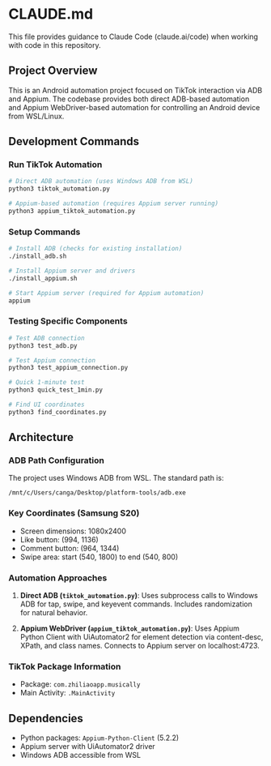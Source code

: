 # CLAUDE.md

This file provides guidance to Claude Code (claude.ai/code) when working with code in this repository.

## Project Overview

This is an Android automation project focused on TikTok interaction via ADB and Appium. The codebase provides both direct ADB-based automation and Appium WebDriver-based automation for controlling an Android device from WSL/Linux.

## Development Commands

### Run TikTok Automation
```bash
# Direct ADB automation (uses Windows ADB from WSL)
python3 tiktok_automation.py

# Appium-based automation (requires Appium server running)
python3 appium_tiktok_automation.py
```

### Setup Commands
```bash
# Install ADB (checks for existing installation)
./install_adb.sh

# Install Appium server and drivers
./install_appium.sh

# Start Appium server (required for Appium automation)
appium
```

### Testing Specific Components
```bash
# Test ADB connection
python3 test_adb.py

# Test Appium connection
python3 test_appium_connection.py

# Quick 1-minute test
python3 quick_test_1min.py

# Find UI coordinates
python3 find_coordinates.py
```

## Architecture

### ADB Path Configuration
The project uses Windows ADB from WSL. The standard path is:
```
/mnt/c/Users/canga/Desktop/platform-tools/adb.exe
```

### Key Coordinates (Samsung S20)
- Screen dimensions: 1080x2400
- Like button: (994, 1136)
- Comment button: (964, 1344)
- Swipe area: start (540, 1800) to end (540, 800)

### Automation Approaches

1. **Direct ADB (`tiktok_automation.py`)**: Uses subprocess calls to Windows ADB for tap, swipe, and keyevent commands. Includes randomization for natural behavior.

2. **Appium WebDriver (`appium_tiktok_automation.py`)**: Uses Appium Python Client with UiAutomator2 for element detection via content-desc, XPath, and class names. Connects to Appium server on localhost:4723.

### TikTok Package Information
- Package: `com.zhiliaoapp.musically`
- Main Activity: `.MainActivity`

## Dependencies

- Python packages: `Appium-Python-Client` (5.2.2)
- Appium server with UiAutomator2 driver
- Windows ADB accessible from WSL
